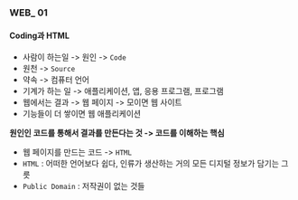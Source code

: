 ### WEB_ 01

#### Coding과 HTML
- 사람이 하는일 -> 원인 -> `Code`
- 원천 -> `Source`
- 약속 -> 컴퓨터 언어
- 기계가 하는 일 -> 애플리케이션, 앱, 응용 프로그램, 프로그램
- 웹에서는 결과 -> 웹 페이지 -> 모이면 웹 사이트
- 기능들이 더 쌓이면 웹 애플리케이션


**원인인 코드를 통해서 결과를 만든다는 것 -> 코드를 이해하는 핵심**

- 웹 페이지를 만드는 코드 -> `HTML`
- `HTML` : 어떠한 언어보다 쉽다, 인류가 생산하는 거의 모든 디지털 정보가 담기는 그릇
- `Public Domain` : 저작권이 없는 것들